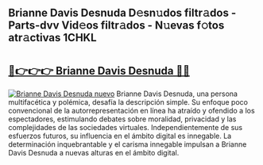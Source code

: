 ## Brianne Davis Desnuda D𝚎sn𝚞dos filtr𝚊dos - Parts-dvv Vid𝚎os filtr𝚊dos - N𝚞evas f𝚘tos atr𝚊ctivas 1CHKL

# <h2><a href="http://mb54cb.tromn.icu/?c=Brianne+Davis+Desnuda">🔗👉👉👉 Brianne Davis Desnuda 🔗🔗</a></h2>

[![Brianne Davis Desnuda nuevo](https://i.imgur.com/pEAQMta.gif)](http://mb54cb.tromn.icu/?c=Brianne+Davis+Desnuda)
Brianne Davis Desnuda, una persona multifacética y polémica, desafía la descripción simple. Su enfoque poco convencional de la autorrepresentación en línea ha atraído y ofendido a los espectadores, estimulando debates sobre moralidad, privacidad y las complejidades de las sociedades virtuales. Independientemente de sus esfuerzos futuros, su influencia en el ámbito digital es innegable. La determinación inquebrantable y el carisma innegable impulsan a Brianne Davis Desnuda a nuevas alturas en el ámbito digital.
